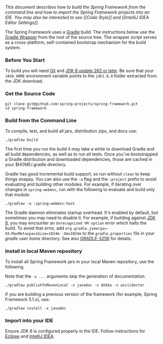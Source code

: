 _This document describes how to build the Spring Framework from the command line
and how to import the Spring Framework projects into an IDE. You may also be
interested to see [[Code Style]] and [[IntelliJ IDEA Editor Settings]]._

The Spring Framework uses a [Gradle](https://gradle.org) build. The instructions below
use the [Gradle Wrapper](https://vimeo.com/34436402) from the root of the source tree.
The wrapper script serves as a cross-platform, self-contained bootstrap mechanism
for the build system.

### Before You Start

To build you will need [Git](https://help.github.com/set-up-git-redirect) and
[JDK 8 update 262 or later](https://adoptopenjdk.net/).
Be sure that your `JAVA_HOME` environment variable points to the `jdk1.8.0` folder
extracted from the JDK download.

### Get the Source Code

```shell
git clone git@github.com:spring-projects/spring-framework.git
cd spring-framework
```

### Build from the Command Line

To compile, test, and build all jars, distribution zips, and docs use:

```shell
./gradlew build
```

The first time you run the build it may take a while to download Gradle and all build dependencies, as well as to run all tests. Once you've bootstrapped a Gradle distribution and downloaded dependencies, those are cached in your $HOME/.gradle directory.

Gradle has good incremental build support, so run without `clean` to keep things snappy. You can also use the `-a` flag and the `:project` prefix to avoid evaluating and building other modules. For example, if iterating over changes in `spring-webmvc`, run with the following to evaluate and build only that module:

```shell
./gradlew -a :spring-webmvc:test
```

The Gradle daemon eliminates startup overhead. It's enabled by default, but sometimes you may need to disable it. For example, if building against [JDK 9](https://jdk9.java.net/download/), you may encounter an `Unrecognized VM option` error which halts the build. To avoid that error, add `org.gradle.jvmargs=-XX:MaxMetaspaceSize=1024m -Xmx1024m` to the `gradle.properties` file in your _gradle user home_ directory. See also [GRADLE-3256](https://issues.gradle.org/browse/GRADLE-3256) for details.

### Install in local Maven repository

To install all Spring Framework jars in your local Maven repository, use the following.

Note that the `-x ...` arguments skip the generation of documentation.

```shell
./gradlew publishToMavenLocal -x javadoc -x dokka -x asciidoctor
```

If you are building a previous version of the framework (for example, Spring Framework 5.1.x), use:

```shell
./gradlew install -x javadoc
```

### Import into your IDE

Ensure JDK 8 is configured properly in the IDE.
Follow instructions for [Eclipse](https://github.com/spring-projects/spring-framework/blob/master/import-into-eclipse.md) and [IntelliJ IDEA](https://github.com/spring-projects/spring-framework/blob/master/import-into-idea.md).
